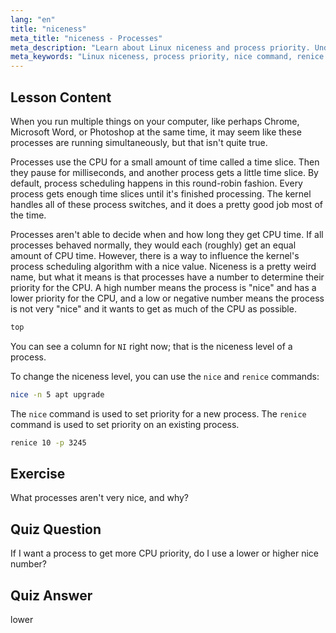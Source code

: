 ```yaml
---
lang: "en"
title: "niceness"
meta_title: "niceness - Processes"
meta_description: "Learn about Linux niceness and process priority. Understand nice and renice commands to manage CPU time for processes. Improve system performance!"
meta_keywords: "Linux niceness, process priority, nice command, renice command, Linux tutorial, CPU scheduling, beginner Linux, Linux guide"
---
```


## Lesson Content

When you run multiple things on your computer, like perhaps Chrome, Microsoft Word, or Photoshop at the same time, it may seem like these processes are running simultaneously, but that isn't quite true.

Processes use the CPU for a small amount of time called a time slice. Then they pause for milliseconds, and another process gets a little time slice. By default, process scheduling happens in this round-robin fashion. Every process gets enough time slices until it's finished processing. The kernel handles all of these process switches, and it does a pretty good job most of the time.

Processes aren't able to decide when and how long they get CPU time. If all processes behaved normally, they would each (roughly) get an equal amount of CPU time. However, there is a way to influence the kernel's process scheduling algorithm with a nice value. Niceness is a pretty weird name, but what it means is that processes have a number to determine their priority for the CPU. A high number means the process is "nice" and has a lower priority for the CPU, and a low or negative number means the process is not very "nice" and it wants to get as much of the CPU as possible.

```bash
top
```

You can see a column for `NI` right now; that is the niceness level of a process.

To change the niceness level, you can use the `nice` and `renice` commands:

```bash
nice -n 5 apt upgrade
```

The `nice` command is used to set priority for a new process. The `renice` command is used to set priority on an existing process.

```bash
renice 10 -p 3245
```

## Exercise

What processes aren't very nice, and why?

## Quiz Question

If I want a process to get more CPU priority, do I use a lower or higher nice number?

## Quiz Answer

lower

